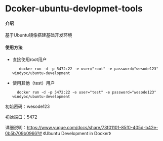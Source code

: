 #  Dcoker-ubuntu-devlopmet-tools

#### 介绍
基于Ubuntu镜像搭建基础开发环境

#### 使用方法
- 直接使用root用户

         docker run -d -p 5472:22 -e user="root" -e password="wesode123" windyoc/ubuntu-development

- 使用其他（test）用户

        docker run -d -p 5472:22 -e user="test" -e password="wesode123" windyoc/ubuntu-development

初始密码：wesode123

初始端口：5472

详细说明：https://www.yuque.com/docs/share/73f01101-85f0-405d-b42e-0b5b709b0966?# 《Ubuntu Development in Docker》
